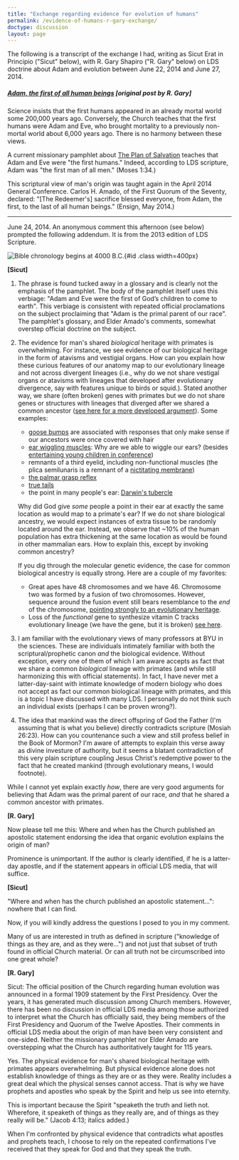 ```yaml
---
title: "Exchange regarding evidence for evolution of humans" 
permalink: /evidence-of-humans-r-gary-exchange/
doctype: discussion
layout: page
---
```


The following is a transcript of the exchange I had, writing as Sicut Erat in Principio ("Sicut" below), with R. Gary Shapiro ("R. Gary" below) on LDS doctrine about Adam and evolution between June 22, 2014 and June 27, 2014.

##### [Adam, the first of all human beings](https://ndbf.blogspot.com/2014/06/first-humans.html) [original post by R. Gary]

Science insists that the first humans appeared in an already mortal world some 200,000 years ago. Conversely, the Church teaches that the first humans were Adam and Eve, who brought mortality to a previously non-mortal world about 6,000 years ago. There is no harmony between these views.

A current missionary pamphlet about [The Plan of Salvation](https://www.lds.org/bc/content/ldsorg/content/english/manual/missionary/pdf/36950_the-plan-of-salvation-eng.pdf?lang=eng) teaches that Adam and Eve were "the first humans." Indeed, according to LDS scripture, Adam was "the first man of all men." (Moses 1:34.)

This scriptural view of man's origin was taught again in the April 2014 General Conference. Carlos H. Amado, of the First Quorum of the Seventy, declared: "[The Redeemer's] sacrifice blessed everyone, from Adam, the first, to the last of all human beings." (Ensign, May 2014.)

---

June 24, 2014. An anonymous comment this afternoon (see below) prompted the following addendum. It is from the 2013 edition of LDS Scripture.

![Bible chronology begins at 4000 B.C.](https://lh4.googleusercontent.com/proxy/-j3H6xq-3-vUkQJM0MmNNnkzt6wyshXKH_kZSvX4USLITwg8T7oZDIzLYs8=s0-d){#id .class width=400px}

**[Sicut]**

1. The phrase is found tucked away in a glossary and is clearly not the emphasis of the pamphlet.  The body of the pamphlet itself uses this verbiage: "Adam and Eve were the first of God’s children to come to earth".  This verbiage is consistent with repeated official proclamations on the subject proclaiming that "Adam is the primal parent of our race".  The pamphlet's glossary, and Elder Amado's comments, somewhat overstep official doctrine on the subject.

2. The evidence for man's shared *biological* heritage with primates is overwhelming.  For instance, we see evidence of our biological heritage in the form of atavisms and vestigial organs.  How can you explain how these curious features of our anatomy map to our evolutionary lineage and not across divergent lineages (i.e., why do we not share vestigal organs or atavisms with lineages that developed after evolutionary divergence, say with features unique to birds or squid.).  Stated another way, we share (often broken) genes with primates but we do not share genes or structures with lineages that diverged after we shared a common ancestor ([see here for a more developed argument](http://www.talkorigins.org/faqs/comdesc/section2.html#atavisms_ex2)).  Some examples:

    * [goose bumps](http://en.wikipedia.org/wiki/Goose_bumps) are associated with responses that only make sense if our ancestors were once covered with hair
    * [ear wiggling muscles](http://en.wikipedia.org/wiki/Auricular_muscles): Why are we able to wiggle our ears? (besides [entertaining young children in conference](https://www.youtube.com/watch?v=0IxI7oL_cNw))
    * remnants of a third eyelid, including non-functional muscles (the plica semilunaris is a remnant of a [nictitating membrane](http://en.wikipedia.org/wiki/Plica_semilunaris_of_conjunctiva))
    * [the palmar grasp reflex](http://2.bp.blogspot.com/_EcSPeNpp7O0/SqfdlwPpymI/AAAAAAAAAEQ/I96l8KSs1Ng/s320/brooks2-450.jpg)
    * [true tails](http://www.babymed.com/strange-pregnancies/true-human-tail-vestigial-tail)
    * the point in many people's ear: [Darwin's tubercle](http://en.wikipedia.org/wiki/Darwin's_tubercle)

    Why did God give *some* people a point in their ear at exactly the same location as would map to a primate's ear?  If we do not share biological ancestry, we would expect instances of extra tissue to be randomly located around the ear.  Instead, we observe that ~10% of the human population has extra thickening at the same location as would be found in other mammalian ears.  How to explain this, except by invoking common ancestry?

    If you dig through the molecular genetic evidence, the case for common biological ancestry is equally strong.  Here are a couple of my favorites:

    * Great apes have 48 chromosomes and we have 46. Chromosome two was formed by a fusion of two chromosomes.  However, sequence around the fusion event still bears resemblance to the *end* of the chromosome, [pointing strongly to an evolutionary heritage](http://science.kqed.org/quest/2008/05/12/chromosome-fusion-chance-or-design/).
    * Loss of the *functional* gene to synthesize vitamin C tracks evolutionary lineage (we have the gene, but it is broken) [see here](http://www.ncbi.nlm.nih.gov/pmc/articles/PMC3145266/).

3.  I am familiar with the evolutionary views of many professors at BYU in the sciences. These are individuals intimately familiar with both the scriptural/prophetic canon *and* the biological evidence.  Without exception, every one of them of which I am aware accepts as fact that we share a common *biological* lineage with primates (and while still harmonizing this with official statements).  In fact, I have never met a latter-day-saint with intimate knowledge of modern biology who does not accept as fact our common biological lineage with primates, and this is a topic I have discussed with many LDS.  I personally do not think such an individual exists (perhaps I can be proven wrong?).

4. The idea that mankind was the direct offspring of God the Father (I'm assuming that is what you believe) directly contradicts scripture (Mosiah 26:23).  How can you countenance such a view and still profess belief in the Book of Mormon?  I'm aware of attempts to explain this verse away as divine investure of authority, but it seems a blatant contradiction of this very plain scripture coupling Jesus Christ's redemptive power to the fact that he created mankind (through evolutionary means, I would footnote).

While I cannot yet explain exactly *how*, there are very good arguments for believing that Adam was the primal parent of our race, *and* that he shared a common ancestor with primates.

**[R. Gary]**

Now please tell me this: Where and when has the Church published an apostolic statement endorsing the idea that organic evolution explains the origin of man?

Prominence is unimportant. If the author is clearly identified, if he is a latter-day apostle, and if the statement appears in official LDS media, that will suffice.

**[Sicut]**

"Where and when has the church published an apostolic statement...": nowhere that I can find.

Now, if you will kindly address the questions I posed to you in my comment.

Many of us are interested in truth as defined in scripture ("knowledge of things as they are, and as they were...") and not just that subset of truth found in official Church material. Or can all truth not be circumscribed into one great whole?

**[R. Gary]**

Sicut: The official position of the Church regarding human evolution was announced in a formal 1909 statement by the First Presidency. Over the years, it has generated much discussion among Church members. However, there has been no discussion in official LDS media among those authorized to interpret what the Church has officially said, they being members of the First Presidency and Quorum of the Twelve Apostles. Their comments in official LDS media about the origin of man have been very consistent and one-sided. Neither the missionary pamphlet nor Elder Amado are overstepping what the Church has authoritatively taught for 115 years.

Yes. The physical evidence for man's shared biological heritage with primates appears overwhelming. But physical evidence alone does not establish knowledge of things as they are or as they were. Reality includes a great deal which the physical senses cannot access. That is why we have prophets and apostles who speak by the Spirit and help us see into eternity.

This is important because the Spirit "speaketh the truth and lieth not. Wherefore, it speaketh of things as they really are, and of things as they really will be." (Jacob 4:13; italics added.)

When I'm confronted by physical evidence that contradicts what apostles and prophets teach, I choose to rely on the repeated confirmations I've received that they speak for God and that they speak the truth.
